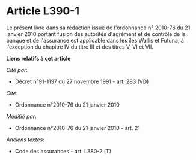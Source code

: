 # Article L390-1

Le présent livre dans sa rédaction issue de l'ordonnance n° 2010-76 du 21 janvier 2010 portant fusion des autorités
d'agrément et de contrôle de la banque et de l'assurance est applicable dans les îles Wallis et Futuna, à l'exception du
chapitre IV du titre III et des titres V, VI et VII.

**Liens relatifs à cet article**

_Cité par_:

  - Décret n°91-1197 du 27 novembre 1991 - art. 283 (VD)

_Cite_:

  - Ordonnance n°2010-76 du 21 janvier 2010

_Modifié par_:

  - Ordonnance n°2010-76 du 21 janvier 2010 - art. 21

_Anciens textes_:

  - Code des assurances - art. L380-2 (T)
